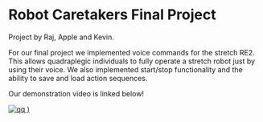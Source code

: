 # Robot Caretakers Final Project

Project by Raj, Apple and Kevin.

For our final project we implemented voice commands for the stretch RE2. This allows quadraplegic individuals to fully operate a stretch robot just by using their voice. We also implemented start/stop functionality and the ability to save and load action sequences. 

Our demonstration video is linked below!

[![qq](https://github.com/Mraj23/robot_caretakers/assets/12428554/37011cde-0134-456a-94c0-1f3f652f2ccf)
)](https://drive.google.com/file/d/14mEmvGgRVNQpS4kEKWngJ_NuCbGS_IXu/view?resourcekey&pli=1)

